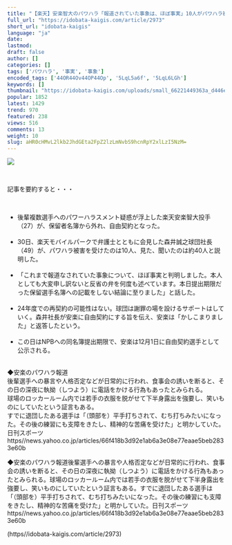 ```yaml
---
title: "【楽天】安楽智大のパワハラ「報道されていた事象は、ほぼ事実」10人がパワハラ被害、自由契約へ"
full_url: "https://idobata-kaigis.com/article/2973"
short_url: "idobata-kaigis"
language: "ja"
date: 
lastmod: 
draft: false
author: []
categories: []
tags: ['パワハラ', '事実', '事象']
encoded_tags: ['44OR44Ov44OP44Op', '5LqL5a6f', '5LqL6LGh']
keywords: []
thumbnail: "https://idobata-kaigis.com/uploads/small_66221449363a_d446eb6003.jpg"
popular: 1852
latest: 1429
trend: 970
featured: 238
views: 516
comments: 13
weight: 10
slug: aHR0cHMvL2lkb2JhdGEta2FpZ2lzLmNvbS9hcnRpY2xlLzI5NzM=
---
```


![](https://idobata-kaigis.com/uploads/small_66221449363a_d446eb6003.jpg)

<span class='tracking-wide break-all text-base lgtext-lg'><br><p>記事を要約すると・・・</p><br><ul><li>後輩複数選手へのパワーハラスメント疑惑が浮上した楽天安楽智大投手（27）が、保留者名簿から外れ、自由契約となった。</li><br><li>30日、楽天モバイルパークで弁護士とともに会見した森井誠之球団社長（49）が、パワハラ被害を受けたのは10人、見た、聞いたのは約40人と説明した。</li><br><li>「これまで報道なされていた事象について、ほぼ事実と判明しました。本人としても大変申し訳ないと反省の弁を何度も述べています。本日提出期限だった保留選手名簿への記載をしない結論に至りました」と話した。</li><br><li>24年度での再契約の可能性はない。球団は謝罪の場を設けるサポートはしていく。森井社長が安楽に自由契約にする旨を伝え、安楽は「かしこまりました」と返答したという。</li><br><li>この日はNPBへの同名簿提出期限で、安楽は12月1日に自由契約選手として公示される。</li></ul><br>◆安楽のパワハラ報道<br> 後輩選手への暴言や人格否定などが日常的に行われ、食事会の誘いを断ると、その日の深夜に執拗（しつよう）に電話をかける行為もあったとみられる。<br>球場のロッカールーム内では若手の衣服を脱がせて下半身露出を強要し、笑いものにしていたという証言もある。<br>すでに退団したある選手は「（頭部を）平手打ちされて、むち打ちみたいになった。その後の練習にも支障をきたし、精神的な苦痛を受けた」と明かしていた。<br>日刊スポーツ<br>https//news.yahoo.co.jp/articles/66f418b3d92e1ab6a3e08e77eaae5beb2833e60b<br><p>◆安楽のパワハラ報道後輩選手への暴言や人格否定などが日常的に行われ、食事会の誘いを断ると、その日の深夜に執拗（しつよう）に電話をかける行為もあったとみられる。球場のロッカールーム内では若手の衣服を脱がせて下半身露出を強要し、笑いものにしていたという証言もある。すでに退団したある選手は「（頭部を）平手打ちされて、むち打ちみたいになった。その後の練習にも支障をきたし、精神的な苦痛を受けた」と明かしていた。日刊スポーツhttps//news.yahoo.co.jp/articles/66f418b3d92e1ab6a3e08e77eaae5beb2833e60b</p></span>

(https//idobata-kaigis.com/article/2973)
